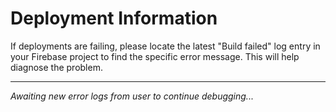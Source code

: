 # Deployment Information

If deployments are failing, please locate the latest "Build failed" log entry in your Firebase project to find the specific error message. This will help diagnose the problem.

---
*Awaiting new error logs from user to continue debugging...*
